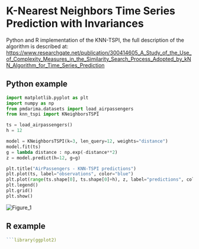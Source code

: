 # K-Nearest Neighbors Time Series Prediction with Invariances

Python and R implementation of the KNN-TSPI, the full description of the algorithm is described at: https://www.researchgate.net/publication/300414605_A_Study_of_the_Use_of_Complexity_Measures_in_the_Similarity_Search_Process_Adopted_by_kNN_Algorithm_for_Time_Series_Prediction

## Python example

```python
import matplotlib.pyplot as plt
import numpy as np
from pmdarima.datasets import load_airpassengers
from knn_tspi import KNeighborsTSPI

ts = load_airpassengers()
h = 12

model = KNeighborsTSPI(k=3, len_query=12, weights="distance")
model.fit(ts)
g = lambda distance : np.exp(-distance**2)
z = model.predict(h=12, g=g)

plt.title("AirPassengers - KNN-TSPI predictions")
plt.plot(ts, label="observations", color="blue")
plt.plot(range(ts.shape[0], ts.shape[0]+h), z, label="predictions", color="red")
plt.legend()
plt.grid()
plt.show()
```
![Figure_1](https://user-images.githubusercontent.com/56834802/108384834-dcc2ba80-71e9-11eb-96aa-2e0c95b0a2a2.png)

## R example

```R
```library(ggplot2)
